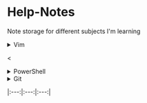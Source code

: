 # Help-Notes
Note storage for different subjects I'm learning 

<details>

<summary markdown="span">Vim</summary>

test text [help](./Vim/index.md)

</details>

<<details>

<summary markdown="span">PowerShell</summary>

[Link](./PowerShell/index.md)

</details>

<details>

<summary markdown="span"> Git </summary>

[Link](./git/index.md)

</details>

|:---:|:---:|:---:|
